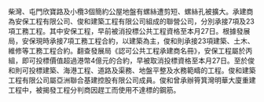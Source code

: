 柴灣、屯門欣寶路及小欖3個簡約公屋地盤有螺絲遭剪短、螺絲孔被擴大。承建商為安保工程有限公司、俊和建築工程有限公司組成的聯營公司，分別承接7項及23項工務工程。其中安保工程，早前被消投標公共工程資格至本月27日。根據發展局，安保現時承接7項工務工程合約，以建築為主，俊和則承接23項建築、土木、維修等工務工程合約。翻查發展局《認可公共工程承建商名冊》，安保工程屬於丙組，即可投標價值超過港幣4億元的合約，早被取消投標資格至本月27日。至於俊和則可投標建築、海港工程、道路及渠務、地盤平整及水務範疇的工程。俊和建築工程有限公司屬亞洲聯合基建控股有限公司成員。俊和曾承辦筲箕灣明華大廈重建工程中，被揭發工程分判商因趕工而使用不達標的鋼筋。